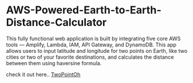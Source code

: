 ﻿# AWS-Powered-Earth-to-Earth-Distance-Calculator

This fully functional web application is built by integrating five core AWS tools — Amplify, Lambda, IAM, API Gateway, and DynamoDB. This app allows users to input latitude and longitude for two points on Earth, like two cities or two of your favorite destinations, and calculates the distance between them using haversine formula.

check it out here..
[TwoPointOh](https://staging.dji4u0713gx4e.amplifyapp.com/)
